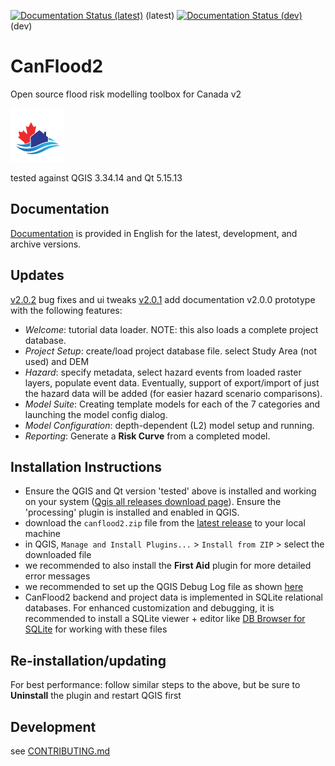 
[![Documentation Status (latest)](https://readthedocs.org/projects/canflood2/badge/?version=latest)](https://canflood.readthedocs.io/en/latest/) (latest)
[![Documentation Status (dev)](https://readthedocs.org/projects/canflood2/badge/?version=dev)](https://canflood.readthedocs.io/en/dev/) (dev)


# CanFlood2
 
Open source flood risk modelling toolbox for Canada v2



![alt text](https://github.com/cefect/CanFlood2/blob/main/canflood2/img/logo_20210510_22x22.png)


tested against QGIS 3.34.14 and Qt 5.15.13

## Documentation

[Documentation](https://canflood2.readthedocs.io/en/latest/#) is provided in English for the latest, development, and archive versions. 

## Updates
[v2.0.2](https://github.com/cefect/CanFlood2/releases/tag/v2.0.2) bug fixes and ui tweaks
[v2.0.1](https://github.com/cefect/CanFlood2/releases/tag/v2.0.1) add documentation
v2.0.0 prototype with the following features:
- *Welcome*: tutorial data loader. NOTE: this also loads a complete project database.
- *Project Setup*: create/load project database file. select Study Area (not used) and DEM
- *Hazard*: specify metadata, select hazard events from loaded raster layers, populate event data. Eventually, support of export/import of just the hazard data will be added (for easier hazard scenario comparisons).
- *Model Suite*: Creating template models for each of the 7 categories and launching the model config dialog.
- *Model Configuration*: depth-dependent (L2) model setup and running. 
- *Reporting*: Generate a **Risk Curve** from a completed model. 
  




## Installation Instructions 

- Ensure the QGIS and Qt version 'tested' above is installed and working on your system ([Qgis all releases download page](https://qgis.org/downloads/)). Ensure the 'processing' plugin is installed and enabled in QGIS.  
- download the `canflood2.zip` file from the [latest release](https://github.com/cefect/CanFlood2/releases) to your local machine
- in QGIS, `Manage and Install Plugins...` > `Install from ZIP` > select the downloaded file
- we recommended to also install the **First Aid** plugin for more detailed error messages 
- we recommended to set up the QGIS Debug Log file as shown [here](https://stackoverflow.com/a/61669864/9871683)
- CanFlood2 backend and project data is implemented in SQLite relational databases. For enhanced customization and debugging, it is recommended to install a SQLite viewer + editor like [DB Browser for SQLite](https://sqlitebrowser.org/) for working with these files  


## Re-installation/updating
For best performance: follow similar steps to the above, but be sure to **Uninstall** the plugin and restart QGIS first 


## Development
see [CONTRIBUTING.md](./CONTRIBUTING.md)

